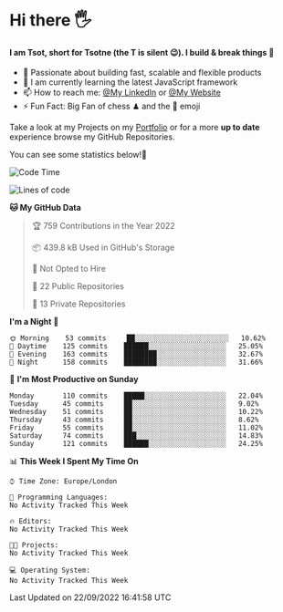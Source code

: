 # Hi there :raised_hand_with_fingers_splayed:
#### I am Tsot, short for Tsotne (the T is silent :wink:). I build & break things :space_invader:
- :telescope: Passionate about building fast, scalable and flexible products
- :seedling: I am currently learning the latest JavaScript framework 
- :mailbox: How to reach me: [@My LinkedIn](https://www.linkedin.com/in/tsotne-gvadzabia/) or [@My Website](https://tsotne.co.uk/contact)
- :zap: Fun Fact: Big Fan of chess ♟ and the 👾 emoji

Take a look at my Projects on my [Portfolio](https://tsotne.co.uk/) or for a more **up to date** experience browse my GitHub Repositories.

You can see some statistics below!:space_invader:
<!--START_SECTION:waka-->
![Code Time](http://img.shields.io/badge/Code%20Time-761%20hrs%202%20mins-blue)

![Lines of code](https://img.shields.io/badge/From%20Hello%20World%20I%27ve%20Written-624%20Thousand%20lines%20of%20code-blue)

**🐱 My GitHub Data** 

> 🏆 759 Contributions in the Year 2022
 > 
> 📦 439.8 kB Used in GitHub's Storage 
 > 
> 🚫 Not Opted to Hire
 > 
> 📜 22 Public Repositories 
 > 
> 🔑 13 Private Repositories  
 > 
**I'm a Night 🦉** 

```text
🌞 Morning    53 commits     ██░░░░░░░░░░░░░░░░░░░░░░░   10.62% 
🌆 Daytime    125 commits    ██████░░░░░░░░░░░░░░░░░░░   25.05% 
🌃 Evening    163 commits    ████████░░░░░░░░░░░░░░░░░   32.67% 
🌙 Night      158 commits    ████████░░░░░░░░░░░░░░░░░   31.66%

```
📅 **I'm Most Productive on Sunday** 

```text
Monday       110 commits    █████░░░░░░░░░░░░░░░░░░░░   22.04% 
Tuesday      45 commits     ██░░░░░░░░░░░░░░░░░░░░░░░   9.02% 
Wednesday    51 commits     ██░░░░░░░░░░░░░░░░░░░░░░░   10.22% 
Thursday     43 commits     ██░░░░░░░░░░░░░░░░░░░░░░░   8.62% 
Friday       55 commits     ██░░░░░░░░░░░░░░░░░░░░░░░   11.02% 
Saturday     74 commits     ███░░░░░░░░░░░░░░░░░░░░░░   14.83% 
Sunday       121 commits    ██████░░░░░░░░░░░░░░░░░░░   24.25%

```


📊 **This Week I Spent My Time On** 

```text
⌚︎ Time Zone: Europe/London

💬 Programming Languages: 
No Activity Tracked This Week

🔥 Editors: 
No Activity Tracked This Week

🐱‍💻 Projects: 
No Activity Tracked This Week

💻 Operating System: 
No Activity Tracked This Week

```


 Last Updated on 22/09/2022 16:41:58 UTC
<!--END_SECTION:waka-->
